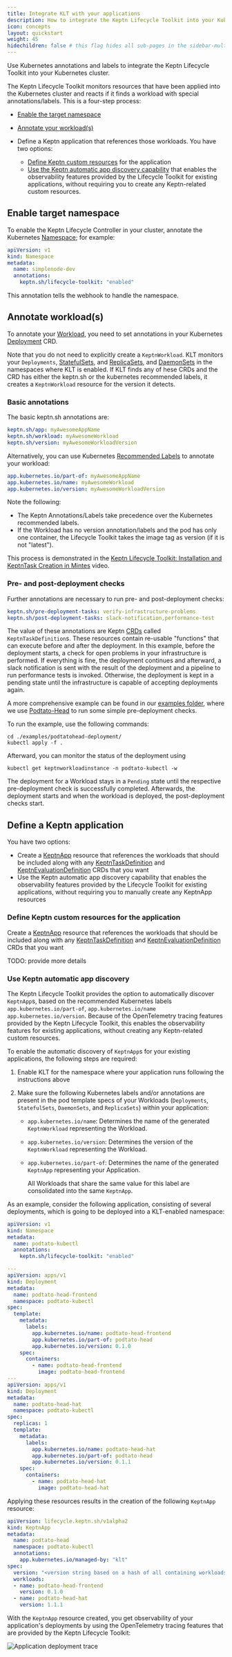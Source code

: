```yaml
---
title: Integrate KLT with your applications
description: How to integrate the Keptn Lifecycle Toolkit into your Kubernetes cluster
icon: concepts
layout: quickstart
weight: 45
hidechildren: false # this flag hides all sub-pages in the sidebar-multicard.html
---
```


Use Kubernetes annotations and labels
to integrate the Keptn Lifecycle Toolkit into your Kubernetes cluster.

The Keptn Lifecycle Toolkit monitors resources
that have been applied into the Kubernetes cluster
and reacts if it finds a workload with special annotations/labels.
This is a four-step process:

* [Enable the target namespace](#enable-target-namespace)
* [Annotate your workload(s)](#annotate-workloads)
* Define a Keptn application that references those workloads.
  You have two options:

  * [Define Keptn custom resources](#define-keptn-custom-resources-for-the-application)
    for the application
  * [Use the Keptn automatic app discovery capability](#use-keptn-automatic-app-discovery)
    that enables the observability features provided by the Lifecycle Toolkit
    for existing applications,
    without requiring you to create any Keptn-related custom resources.

## Enable target namespace

To enable the Keptn Lifecycle Controller in your cluster,
annotate the Kubernetes
[Namespace](https://kubernetes.io/docs/concepts/overview/working-with-objects/namespaces/);
for example:

```yaml
apiVersion: v1
kind: Namespace
metadata:
  name: simplenode-dev
  annotations:
    keptn.sh/lifecycle-toolkit: "enabled"
```

This annotation tells the webhook to handle the namespace.

## Annotate workload(s)

To annotate your
[Workload](https://kubernetes.io/docs/concepts/workloads/),
you need to set annotations in your Kubernetes
[Deployment](https://kubernetes.io/docs/concepts/workloads/controllers/deployment/) CRD.

Note that you do not need to explicitly create a `KeptnWorkload`.
KLT monitors your `Deployments`,
[StatefulSets](https://kubernetes.io/docs/concepts/workloads/controllers/statefulset/),
and
[ReplicaSets](https://kubernetes.io/docs/concepts/workloads/controllers/replicaset/),
and
[DaemonSets](https://kubernetes.io/docs/concepts/workloads/controllers/daemonset/)
in the namespaces where KLT is enabled.
If KLT finds any of hese CRDs and the CRD has either
the keptn.sh or the kubernetes recommended labels,
it creates a `KeptnWorkload` resource for the version it detects.

### Basic annotations

The basic keptn.sh annotations are:

```yaml
keptn.sh/app: myAwesomeAppName
keptn.sh/workload: myAwesomeWorkload
keptn.sh/version: myAwesomeWorkloadVersion
```

Alternatively, you can use Kubernetes
[Recommended Labels](https://kubernetes.io/docs/concepts/overview/working-with-objects/common-labels/)
to annotate your workload:

```yaml
app.kubernetes.io/part-of: myAwesomeAppName
app.kubernetes.io/name: myAwesomeWorkload
app.kubernetes.io/version: myAwesomeWorkloadVersion
```

Note the following:

* The Keptn Annotations/Labels take precedence
  over the Kubernetes recommended labels.
* If the Workload has no version annotation/labels
  and the pod has only one container,
  the Lifecycle Toolkit takes the image tag as version
  (if it is not "latest").

This process is demonstrated in the
[Keptn Lifecycle Toolkit: Installation and KeptnTask Creation in Mintes](https://www.youtube.com/watch?v=Hh01bBwZ_qM)
video.

### Pre- and post-deployment checks

Further annotations are necessary
to run pre- and post-deployment checks:

```yaml
keptn.sh/pre-deployment-tasks: verify-infrastructure-problems
keptn.sh/post-deployment-tasks: slack-notification,performance-test
```

The value of these annotations are
Keptn [CRDs](https://kubernetes.io/docs/concepts/extend-kubernetes/api-extension/custom-resources/)
called `KeptnTaskDefinition`s.
These resources contain re-usable "functions"
that can execute before and after the deployment.
In this example, before the deployment starts,
a check for open problems in your infrastructure is performed.
If everything is fine, the deployment continues and afterward,
a slack notification is sent with the result of the deployment
and a pipeline to run performance tests is invoked.
Otherwise, the deployment is kept in a pending state
until the infrastructure is capable of accepting deployments again.

A more comprehensive example can be found in our
[examples folder](https://github.com/keptn/lifecycle-toolkit/tree/main/examples/sample-app),
where we use [Podtato-Head](https://github.com/podtato-head/podtato-head)
to run some simple pre-deployment checks.

To run the example, use the following commands:

```shell
cd ./examples/podtatohead-deployment/
kubectl apply -f .
```

Afterward, you can monitor the status of the deployment using

```shell
kubectl get keptnworkloadinstance -n podtato-kubectl -w
```

The deployment for a Workload stays in a `Pending`
state until the respective pre-deployment check is successfully completed.
Afterwards, the deployment starts and when the workload is deployed,
the post-deployment checks start.

## Define a Keptn application

  You have two options:

* Create a [KeptnApp](../../yaml-crd-ref/app.md) resource
    that references the workloads that should be included
    along with any
    [KeptnTaskDefinition](../../yaml-crd-ref/taskdefinition.md)
    and [KeptnEvaluationDefinition](../../yaml-crd-ref/evaluationdefinition.md)
    CRDs that you want
* Use the Keptn automatic app discovery capability
    that enables the observability features provided by the Lifecycle Toolkit
    for existing applications,
    without requiring you to manually create any KeptnApp resources

### Define Keptn custom resources for the application

Create a [KeptnApp](../yaml-crd-ref/app.md) resource
that references the workloads that should be included
along with any
[KeptnTaskDefinition](../yaml-crd-ref/taskdefinition.md)
and [KeptnEvaluationDefinition](../yaml-crd-ref/evaluationdefinition.md)
CRDs that you want

TODO: provide more details

### Use Keptn automatic app discovery

The Keptn Lifecycle Toolkit provides the option
to automatically discover `KeptnApp`s,
based on the recommended Kubernetes labels `app.kubernetes.io/part-of`,
`app.kubernetes.io/name` `app.kubernetes.io/version`.
Because of the OpenTelemetry tracing features
provided by the Keptn Lifecycle Toolkit,
this enables the observability features for existing applications,
without creating any Keptn-related custom resources.

To enable the automatic discovery of `KeptnApp`s for your existing applications,
the following steps are required:

1. Enable KLT for the namespace where your application runs
   following the instructions above
1. Make sure the following Kubernetes labels and/or annotations are present
   in the pod template specs of your Workloads
   (`Deployments`, `StatefulSets`, `DaemonSets`, and `ReplicaSets`)
   within your application:

    * `app.kubernetes.io/name`: Determines the name
       of the generated `KeptnWorkload` representing the Workload.
    * `app.kubernetes.io/version`: Determines the version
       of the `KeptnWorkload` representing the Workload.
    * `app.kubernetes.io/part-of`: Determines the name
       of the generated `KeptnApp` representing your Application.

       All Workloads that share the same value for this label
       are consolidated into the same `KeptnApp`.

As an example, consider the following application,
consisting of several deployments,
which is going to be deployed into a KLT-enabled namespace:

```yaml
apiVersion: v1
kind: Namespace
metadata:
  name: podtato-kubectl
  annotations:
    keptn.sh/lifecycle-toolkit: "enabled"

---
apiVersion: apps/v1
kind: Deployment
metadata:
  name: podtato-head-frontend
  namespace: podtato-kubectl
spec:
  template:
    metadata:
      labels:
        app.kubernetes.io/name: podtato-head-frontend
        app.kubernetes.io/part-of: podtato-head
        app.kubernetes.io/version: 0.1.0
    spec:
      containers:
        - name: podtato-head-frontend
          image: podtato-head-frontend
---
apiVersion: apps/v1
kind: Deployment
metadata:
  name: podtato-head-hat
  namespace: podtato-kubectl
spec:
  replicas: 1
  template:
    metadata:
      labels:
        app.kubernetes.io/name: podtato-head-hat
        app.kubernetes.io/part-of: podtato-head
        app.kubernetes.io/version: 0.1.1
    spec:
      containers:
        - name: podtato-head-hat
          image: podtato-head-hat
```

Applying these resources results in the creation
of the following `KeptnApp` resource:

```yaml
apiVersion: lifecycle.keptn.sh/v1alpha2
kind: KeptnApp
metadata:
  name: podtato-head
  namespace: podtato-kubectl
  annotations:
    app.kubernetes.io/managed-by: "klt"
spec:
  version: "<version string based on a hash of all containing workloads>"
  workloads:
  - name: podtato-head-frontend
    version: 0.1.0
  - name: podtato-head-hat
    version: 1.1.1
```

With the `KeptnApp` resource created,
you get observability of your application's deployments
by using the OpenTelemetry tracing features
that are provided by the Keptn Lifecycle Toolkit:

![Application deployment trace](assets/trace.png)

